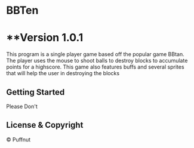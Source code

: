 # BBTen

**Version 1.0.1
=========

This program is a single player game based off the popular game BBtan. The player uses the mouse to shoot balls to destroy blocks to accumulate points for a highscore. This game also features buffs and several sprites that will help the user in destroying the blocks

## Getting Started

Please Don't

## License & Copyright
 © Puffnut
